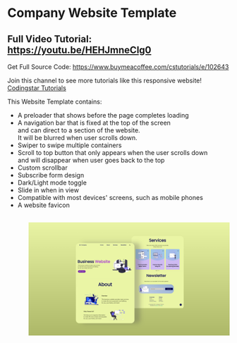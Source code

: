 # Company Website Template
## Full Video Tutorial: https://youtu.be/HEHJmneClg0

Get Full Source Code: https://www.buymeacoffee.com/cstutorials/e/102643

Join this channel to see more tutorials like this responsive website! [Codingstar Tutorials](https://www.youtube.com/channel/UCadItSVcBu0pS3ES8UJQJ1A)

This Website Template contains:
<ul>
    <li>A preloader that shows before the page completes loading</li>
    <li>A navigation bar that is fixed at the top of the screen <br> and can direct to a section of the website. <br> It will be blurred when user scrolls down.</li>
    <li>Swiper to swipe multiple containers</li>
    <li>Scroll to top button that only appears when the user scrolls down <br> and will disappear when user goes back to the top</li>
    <li>Custom scrollbar</li>
    <li>Subscribe form design</li>
    <li>Dark/Light mode toggle</li>
    <li>Slide in when in view</li>
    <li>Compatible with most devices' screens, such as mobile phones</li>
    <li>A website favicon</li>
<ul>
   <br>
<img src='website-preview.png'>
